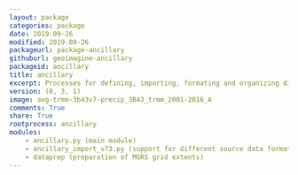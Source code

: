 ```yaml
---
layout: package
categories: package
date: 2019-09-26
modified: 2019-09-26
packageurl: package-ancillary
githuburl: geoimagine-ancillary
packageid: ancillary
title: ancillary
excerpt: Processes for defining, importing, formating and organizing different types of spatial data. Both vectors and raster, as well as text based time-series data can be managed. Point data are usually imported as specimen data, or topodata.
version: (0, 3, 1)
image: avg-trmm-3b43v7-precip_3B43_trmm_2001-2016_A
comments: True
share: True
rootprocess: ancillary
modules:
    - ancillary.py (main module)
    - ancillary_import_v73.py (support for different source data formats)
    - dataprep (preparation of MGRS grid extents)
---
```

